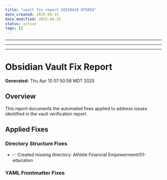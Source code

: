 ```yaml
---
title: "vault fix report 20250410 075058"
date_created: 2025-04-15
date_modified: 2025-04-15
status: active
tags: []
---
```


---

---

---

# Obsidian Vault Fix Report
**Generated:** Thu Apr 10 07:50:58 MDT 2025

## Overview
This report documents the automated fixes applied to address issues identified in the vault verification report.

## Applied Fixes

### Directory Structure Fixes
- ✅ Created missing directory: Athlete Financial Empowerment/01-education
### YAML Frontmatter Fixes
